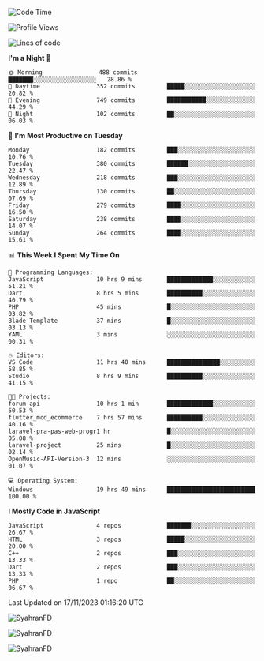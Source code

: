 <!--START_SECTION:waka-->
![Code Time](http://img.shields.io/badge/Code%20Time-20%20hrs%2029%20mins-blue)

![Profile Views](http://img.shields.io/badge/Profile%20Views-98-blue)

![Lines of code](https://img.shields.io/badge/From%20Hello%20World%20I%27ve%20Written-357.5%20thousand%20lines%20of%20code-blue)

**I'm a Night 🦉** 

```text
🌞 Morning                488 commits         ███████░░░░░░░░░░░░░░░░░░   28.86 % 
🌆 Daytime                352 commits         █████░░░░░░░░░░░░░░░░░░░░   20.82 % 
🌃 Evening                749 commits         ███████████░░░░░░░░░░░░░░   44.29 % 
🌙 Night                  102 commits         ██░░░░░░░░░░░░░░░░░░░░░░░   06.03 % 
```
📅 **I'm Most Productive on Tuesday** 

```text
Monday                   182 commits         ███░░░░░░░░░░░░░░░░░░░░░░   10.76 % 
Tuesday                  380 commits         ██████░░░░░░░░░░░░░░░░░░░   22.47 % 
Wednesday                218 commits         ███░░░░░░░░░░░░░░░░░░░░░░   12.89 % 
Thursday                 130 commits         ██░░░░░░░░░░░░░░░░░░░░░░░   07.69 % 
Friday                   279 commits         ████░░░░░░░░░░░░░░░░░░░░░   16.50 % 
Saturday                 238 commits         ████░░░░░░░░░░░░░░░░░░░░░   14.07 % 
Sunday                   264 commits         ████░░░░░░░░░░░░░░░░░░░░░   15.61 % 
```


📊 **This Week I Spent My Time On** 

```text
💬 Programming Languages: 
JavaScript               10 hrs 9 mins       █████████████░░░░░░░░░░░░   51.21 % 
Dart                     8 hrs 5 mins        ██████████░░░░░░░░░░░░░░░   40.79 % 
PHP                      45 mins             █░░░░░░░░░░░░░░░░░░░░░░░░   03.82 % 
Blade Template           37 mins             █░░░░░░░░░░░░░░░░░░░░░░░░   03.13 % 
YAML                     3 mins              ░░░░░░░░░░░░░░░░░░░░░░░░░   00.31 % 

🔥 Editors: 
VS Code                  11 hrs 40 mins      ███████████████░░░░░░░░░░   58.85 % 
Studio                   8 hrs 9 mins        ██████████░░░░░░░░░░░░░░░   41.15 % 

🐱‍💻 Projects: 
forum-api                10 hrs 1 min        █████████████░░░░░░░░░░░░   50.53 % 
flutter_mcd_ecommerce    7 hrs 57 mins       ██████████░░░░░░░░░░░░░░░   40.16 % 
laravel-pra-pas-web-progr1 hr                █░░░░░░░░░░░░░░░░░░░░░░░░   05.08 % 
laravel-project          25 mins             █░░░░░░░░░░░░░░░░░░░░░░░░   02.14 % 
OpenMusic-API-Version-3  12 mins             ░░░░░░░░░░░░░░░░░░░░░░░░░   01.07 % 

💻 Operating System: 
Windows                  19 hrs 49 mins      █████████████████████████   100.00 % 
```

**I Mostly Code in JavaScript** 

```text
JavaScript               4 repos             ███████░░░░░░░░░░░░░░░░░░   26.67 % 
HTML                     3 repos             █████░░░░░░░░░░░░░░░░░░░░   20.00 % 
C++                      2 repos             ███░░░░░░░░░░░░░░░░░░░░░░   13.33 % 
Dart                     2 repos             ███░░░░░░░░░░░░░░░░░░░░░░   13.33 % 
PHP                      1 repo              ██░░░░░░░░░░░░░░░░░░░░░░░   06.67 % 
```




 Last Updated on 17/11/2023 01:16:20 UTC
<!--END_SECTION:waka-->

<p align="left">
  <img src="https://github-readme-stats.vercel.app/api/top-langs?username=SyahranFD&layout=donut&hide=C%2B%2B,CMake,css&show_icons=true&locale=en&&theme=blueberry" alt="SyahranFD" />
</p>

<p align="left">
  <img src="https://github-readme-stats.vercel.app/api?username=SyahranFD&show_icons=true&locale=en&theme=blueberry" alt="SyahranFD" />
</p>

<p align="left">
  <img src="https://streak-stats.demolab.com/?user=SyahranFD&theme=blueberry" alt="SyahranFD"/>
</p>
